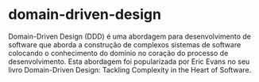 # domain-driven-design
Domain-Driven Design (DDD) é uma abordagem para desenvolvimento de software que aborda a construção de complexos sistemas de software colocando o conhecimento do domínio no coração do processo de desenvolvimento. Esta abordagem foi popularizada por Eric Evans no seu livro Domain-Driven Design: Tackling Complexity in the Heart of Software.
